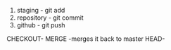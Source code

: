 1. staging - git add
2. repository - git commit
3. github - git push


CHECKOUT-
MERGE -merges it back to master
HEAD- 
